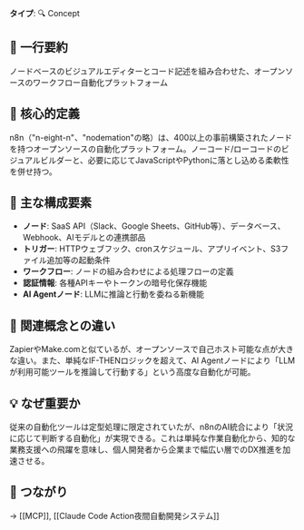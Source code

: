 **タイプ**: 🔍 Concept

## 📝 一行要約
ノードベースのビジュアルエディターとコード記述を組み合わせた、オープンソースのワークフロー自動化プラットフォーム

## 🎯 核心的定義
n8n（"n-eight-n"、"nodemation"の略）は、400以上の事前構築されたノードを持つオープンソースの自動化プラットフォーム。ノーコード/ローコードのビジュアルビルダーと、必要に応じてJavaScriptやPythonに落とし込める柔軟性を併せ持つ。

## 🌟 主な構成要素
- **ノード**: SaaS API（Slack、Google Sheets、GitHub等）、データベース、Webhook、AIモデルとの連携部品
- **トリガー**: HTTPウェブフック、cronスケジュール、アプリイベント、S3ファイル追加等の起動条件
- **ワークフロー**: ノードの組み合わせによる処理フローの定義
- **認証情報**: 各種APIキーやトークンの暗号化保存機能
- **AI Agentノード**: LLMに推論と行動を委ねる新機能

## 🔄 関連概念との違い
ZapierやMake.comと似ているが、オープンソースで自己ホスト可能な点が大きな違い。また、単純なIF-THENロジックを超えて、AI Agentノードにより「LLMが利用可能ツールを推論して行動する」という高度な自動化が可能。

## 💡 なぜ重要か
従来の自動化ツールは定型処理に限定されていたが、n8nのAI統合により「状況に応じて判断する自動化」が実現できる。これは単純な作業自動化から、知的な業務支援への飛躍を意味し、個人開発者から企業まで幅広い層でのDX推進を加速させる。

## 🔗 つながり
→ [[MCP]], [[Claude Code Action夜間自動開発システム]]